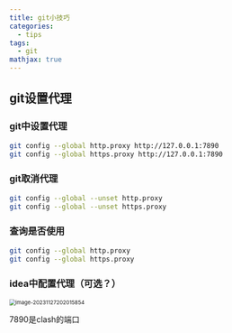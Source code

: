 ```yaml
---
title: git小技巧
categories:
  - tips
tags:
  - git
mathjax: true
---
```

<meta name="referrer" content="no-referrer"/>

## git设置代理

<!--more-->

### git中设置代理

~~~bash
git config --global http.proxy http://127.0.0.1:7890
git config --global https.proxy http://127.0.0.1:7890
~~~

### git取消代理

~~~bash
git config --global --unset http.proxy
git config --global --unset https.proxy
~~~

### 查询是否使用

~~~bash
git config --global http.proxy 
git config --global https.proxy 
~~~

### idea中配置代理（可选？）

<img src="https://gitee.com/hollis7/pictures/raw/master/2023/11/27/42136_image-20231127202015854.png" alt="image-20231127202015854" style="zoom: 67%;" />

7890是clash的端口